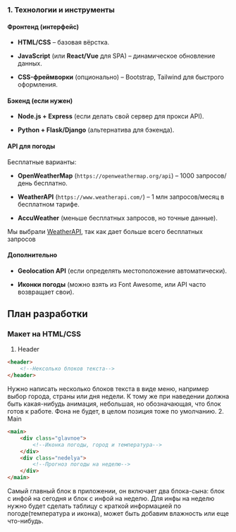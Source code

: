 ### **1. Технологии и инструменты**

#### **Фронтенд (интерфейс)**

- **HTML/CSS** – базовая вёрстка.
    
- **JavaScript** (или **React/Vue** для SPA) – динамическое обновление данных.
    
- **CSS-фреймворки** (опционально) – Bootstrap, Tailwind для быстрого оформления.

#### **Бэкенд (если нужен)**

- **Node.js + Express** (если делать свой сервер для прокси API).
    
- **Python + Flask/Django** (альтернатива для бэкенда).

#### **API для погоды**

Бесплатные варианты:

- **OpenWeatherMap** (`https://openweathermap.org/api`) – 1000 запросов/день бесплатно.
    
- **WeatherAPI** (`https://www.weatherapi.com/`) – 1 млн запросов/месяц в бесплатном тарифе.
    
- **AccuWeather** (меньше бесплатных запросов, но точные данные).

Мы выбрали [WeatherAPI](https://www.weatherapi.com/), так как дает больше всего бесплатных запросов

#### **Дополнительно**

- **Geolocation API** (если определять местоположение автоматически).
    
- **Иконки погоды** (можно взять из Font Awesome, или API часто возвращает свои).
## План разработки

### Макет на HTML/CSS

1. Header
```html
<header> 
	<!--Нексолько блоков текста--> 
</header>
```
Нужно написать несколько блоков текста в виде меню, например выбор города, страны или дня недели. К тому же при наведении должна быть какая-нибудь анимация, небольшая, но обозначающая, что блок готов к работе. Фона не будет, в целом позиция тоже по умолчанию.
2. Main
```html
<main>
	<div class="glavnoe">
		<!--Иконка погоды, город и температура-->
	</div>
	<div class="nedelya">
		<!--Прогноз погоды на неделю-->
	</div>
</main>
```
Самый главный блок в приложении, он включает два блока-сына: блок с инфой на сегодня и блок с инфой на неделю. Для инфы на неделю нужно будет сделать таблицу с краткой информацией по погоде(температура и иконка), может быть добавим влажность или еще что-нибудь.